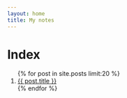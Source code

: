 ```yaml
---
layout: home
title: My notes
---
```


Index
=====

<ol>
{% for post in site.posts limit:20 %}
    <li><a href="{{ post.url }}">{{ post.title }}</a></li>
{% endfor %}
</ol>
